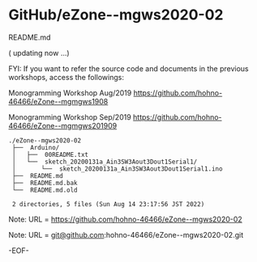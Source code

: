 # GitHub/eZone--mgws2020-02

README.md

( updating now ...)

FYI:
If you want to refer the source code and documents in the previous workshops, access the followings:

Monogramming Workshop Aug/2019
  https://github.com/hohno-46466/eZone--mgmgws1908

Monogramming Workshop Sep/2019
  https://github.com/hohno-46466/eZone--mgmgws201909

    ./eZone--mgws2020-02
     ├──  Arduino/
     │   ├──  00README.txt
     │   └──  sketch_20200131a_Ain3SW3Aout3Dout1Serial1/
     │       └──  sketch_20200131a_Ain3SW3Aout3Dout1Serial1.ino
     ├──  README.md
     ├──  README.md.bak
     └──  README.md.old
     
     2 directories, 5 files (Sun Aug 14 23:17:56 JST 2022)


Note: URL = https://github.com/hohno-46466/eZone--mgws2020-02

Note: URL = git@github.com:hohno-46466/eZone--mgws2020-02.git

-EOF-
